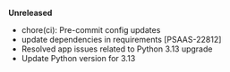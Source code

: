 **Unreleased**

* chore(ci): Pre-commit config updates
* update dependencies in requirements [PSAAS-22812]
* Resolved app issues related to Python 3.13 upgrade
* Update Python version for 3.13
